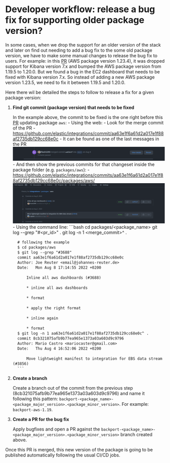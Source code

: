 # Developer workflow: release a bug fix for supporting older package version?

In some cases, when we drop the support for an older version of the stack and later on find
out needing to add a bug fix to the some old package version, we have to make some manual changes
to release the bug fix to users. For example: in this [PR](https://github.com/elastic/integrations/pull/3688)
(AWS package version 1.23.4), it was dropped support
for Kibana version 7.x and bumped the AWS package version from 1.19.5 to 1.20.0. But we found
a bug in the EC2 dashboard that needs to be fixed with Kibana version 7.x. So instead of
adding a new AWS package version 1.23.5, we need to fix it between 1.19.5 and 1.20.0.

Here there wil be detailed the steps to follow to release a fix for a given package version:

1. **Find git commit (package version) that needs to be fixed**

   In the example above, the commit to be fixed is the one right before this
   [PR](https://github.com/elastic/integrations/pull/3688) updating package `aws`:
       - Using the web:
           - Look for the merge commit of the PR
               - https://github.com/elastic/integrations/commit/aa63e1f6a61d2a017e1f88af2735db129cc68e0c
               - It can be found as one of the last messages in the PR
                 ![merged commit](./images/merge_commit_message.png)
           - And then show the previous commits for that changeset inside the package folder (e.g. `packages/aws`):
               - https://github.com/elastic/integrations/commits/aa63e1f6a61d2a017e1f88af2735db129cc68e0c/packages/aws/
                 ![commits from package](./images/browse_package_commits.png)
       - Using the command line:
         ```bash
         cd packages/<package_name>
         git log --grep "#<pr_id>" .
         git log -n 1 <merge_commit>^ . 

         # following the example
         $ cd packages/aws
         $ git log --grep "#3688"
         commit aa63e1f6a61d2a017e1f88af2735db129cc68e0c
         Author: Joe Reuter <email@johannes-reuter.de>
         Date:   Mon Aug 8 17:14:55 2022 +0200
         
             Inline all aws dashboards (#3688)
             
             * inline all aws dashboards
             
             * format
             
             * apply the right format
             
             * inline again
             
             * format
         $ git log -n 1 aa63e1f6a61d2a017e1f88af2735db129cc68e0c^ .
         commit 8cb321075afb9b77ea965e1373a03a603d9c9796
         Author: Mario Castro <mariocaster@gmail.com>
         Date:   Thu Aug 4 16:52:06 2022 +0200
         
             Move lightweight manifest to integration for EBS data stream (#3856)
         ```

2. **Create a branch**

   Create a branch out of the commit from the previous step (8cb321075afb9b77ea965e1373a03a603d9c9796) and name it following this pattern: `backport-<package_name>-<package_major_version>.<package_minor_version>`.
   For example: `backport-aws-1.19`.

3. **Create a PR for the bug fix**

   Apply bugfixes and open a PR against the `backport-<package_name>-<package_major_version>.<package_minor_version>` branch created above.
   

Once this PR is merged, this new version of the package is going to be published automatically following the usual CI/CD jobs.

